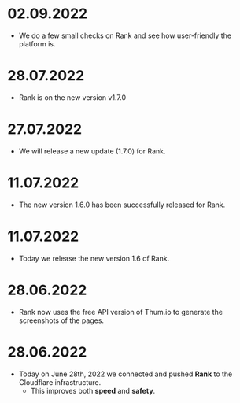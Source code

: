 # 02.09.2022
 - We do a few small checks on Rank and see how user-friendly the platform is.

# 28.07.2022
 - Rank is on the new version v1.7.0

# 27.07.2022
 - We will release a new update (1.7.0) for Rank.

# 11.07.2022
 - The new version 1.6.0 has been successfully released for Rank.

# 11.07.2022
 - Today we release the new version 1.6 of Rank.

# 28.06.2022
 - Rank now uses the free API version of Thum.io to generate the screenshots of the pages.

# 28.06.2022
  - Today on June 28th, 2022 we connected and pushed **Rank** to the Cloudflare infrastructure.
     - This improves both **speed** and **safety**.
